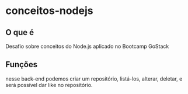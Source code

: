 # conceitos-nodejs

## O que é
Desafio sobre conceitos do Node.js aplicado no Bootcamp GoStack

## Funções
nesse back-end podemos criar um repositório, listá-los, alterar, deletar, e será possível dar like no repositório.

